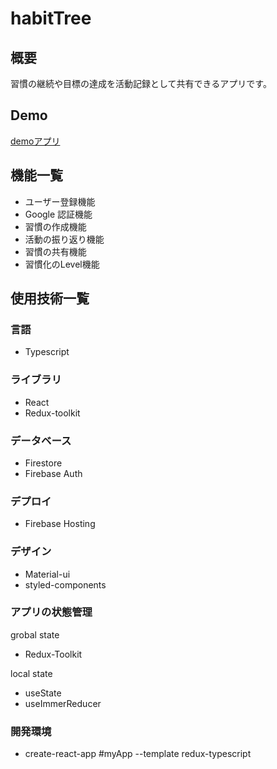 # habitTree

## 概要

習慣の継続や目標の達成を活動記録として共有できるアプリです。

## Demo

[demoアプリ](https://habit-tree.web.app/)

## 機能一覧

- ユーザー登録機能
- Google 認証機能
- 習慣の作成機能
- 活動の振り返り機能
- 習慣の共有機能
- 習慣化のLevel機能


## 使用技術一覧

### 言語

- Typescript

### ライブラリ

- React
- Redux-toolkit

### データベース

- Firestore
- Firebase Auth

### デプロイ

- Firebase Hosting

### デザイン

- Material-ui
- styled-components

### アプリの状態管理

grobal state

- Redux-Toolkit

local state

- useState
- useImmerReducer

### 開発環境

- create-react-app #myApp --template redux-typescript
